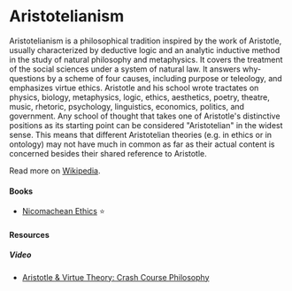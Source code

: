 # Aristotelianism

Aristotelianism is a philosophical tradition inspired by the work of Aristotle, usually characterized by deductive logic and an analytic inductive method in the study of natural philosophy and metaphysics. It covers the treatment of the social sciences under a system of natural law. It answers why-questions by a scheme of four causes, including purpose or teleology, and emphasizes virtue ethics. Aristotle and his school wrote tractates on physics, biology, metaphysics, logic, ethics, aesthetics, poetry, theatre, music, rhetoric, psychology, linguistics, economics, politics, and government. Any school of thought that takes one of Aristotle's distinctive positions as its starting point can be considered "Aristotelian" in the widest sense. This means that different Aristotelian theories (e.g. in ethics or in ontology) may not have much in common as far as their actual content is concerned besides their shared reference to Aristotle.

Read more on [Wikipedia](https://en.wikipedia.org/wiki/Aristotelianism).

#### Books
- [Nicomachean Ethics](https://en.wikipedia.org/wiki/Nicomachean_Ethics) ⭐

#### Resources

##### Video
- [Aristotle & Virtue Theory: Crash Course Philosophy](https://www.youtube.com/watch?v=PrvtOWEXDIQ)
